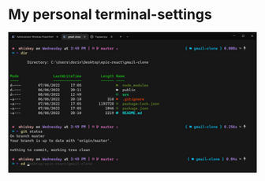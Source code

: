 # My personal terminal-settings
![alt text](https://github.com/dorin-js/terminal-settings/blob/main/terminal_preview.JPG?raw=true)
